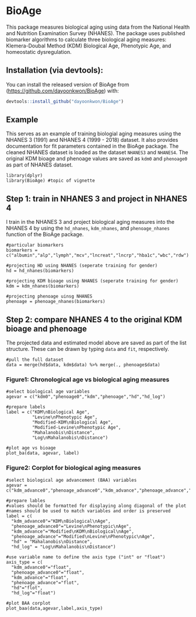 
# BioAge

<!-- badges: start -->
<!-- badges: end -->

This package measures biological aging using data from the National Health and Nutrition Examination Survey (NHANES). The package uses published biomarker algorithms to calculate three biological aging measures: Klemera-Doubal Method (KDM) Biological Age, Phenotypic Age, and homeostatic dysregulation.

## Installation (via devtools):

You can install the released version of BioAge from (https://github.com/dayoonkwon/BioAge) with:

``` r
devtools::install_github("dayoonkwon/BioAge")
```

## Example

This serves as an example of training biologial aging measures using the NHANES 3 (1991) and NHANES 4 (1999 - 2018) dataset.
It also provides documentation for fit parameters contained in the BioAge package.
The cleaned NHANES dataset is loaded as the dataset ```NHANES3``` and ```NHANES4```.
The original KDM bioage and phenoage values are saved as ```kdm0``` and ```phenoage0``` as part of NHANES dataset. 


```{r setup}
library(dplyr)
library(BioAge) #topic of vignette
```

## Step 1: train in NHANES 3 and project in NHANES 4

I train in the NHANES 3 and project biological aging measures into the NHANES 4 by using the ```hd_nhanes```, ```kdm_nhanes```, and ```phenoage_nhanes``` function of the BioAge package.

```{r}
#particular biomarkers
biomarkers = c("albumin","alp","lymph","mcv","lncreat","lncrp","hba1c","wbc","rdw")

#projecting HD using NHANES (seperate training for gender)
hd = hd_nhanes(biomarkers)

#projecting KDM bioage using NHANES (seperate training for gender)
kdm = kdm_nhanes(biomarkers)

#projecting phenoage uinsg NHANES
phenoage = phenoage_nhanes(biomarkers)
```

## Step 2: compare NHANES 4 to the original KDM bioage and phenoage

The projected data and estimated model above are saved as part of the list structure.
These can be drawn by typing ```data``` and ```fit```, respectively.

```{r}
#pull the full dataset
data = merge(hd$data, kdm$data) %>% merge(., phenoage$data)
```

### Figure1: Chronological age vs biological aging measures

```{r, fig.width = 8, fig.height = 7}
#select biological age variables
agevar = c("kdm0","phenoage0","kdm","phenoage","hd","hd_log")

#prepare labels
label = c("KDM\nBiological Age",
          "Levine\nPhenotypic Age",
          "Modified-KDM\nBiological Age",
          "Modified-Levine\nPhenotypic Age",
          "Mahalanobis\nDistance",
          "Log\nMahalanobis\nDistance")

#plot age vs bioage
plot_ba(data, agevar, label)

```

### Figure2: Corplot for biological aging measures

```{r, fig.width = 8, fig.height = 8}
#select biological age advancement (BAA) variables
agevar = c("kdm_advance0","phenoage_advance0","kdm_advance","phenoage_advance","hd","hd_log")

#prepare lables
#values should be formatted for displaying along diagonal of the plot
#names should be used to match variables and order is preserved
label = c(
  "kdm_advance0"="KDM\nBiological\nAge",
  "phenoage_advance0"="Levine\nPhenotypic\nAge",
  "kdm_advance"="Modified\nKDM\nBiological\nAge",
  "phenoage_advance"="Modified\nLevine\nPhenotypic\nAge",
  "hd" = "Mahalanobis\nDistance",
  "hd_log" = "Log\nMahalanobis\nDistance")

#use variable name to define the axis type ("int" or "float")
axis_type = c(
  "kdm_advance0"="float",
  "phenoage_advance0"="float",
  "kdm_advance"="float",
  "phenoage_advance"="flot",
  "hd"="flot",
  "hd_log"="float")

#plot BAA corplot
plot_baa(data,agevar,label,axis_type)
```

